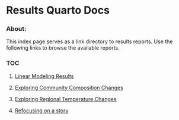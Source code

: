 # Results Quarto Docs

### About:

This index page serves as a link directory to results reports. Use the following links to browse the available reports.

### TOC

 1. [Linear Modeling Results](https://adamkemberling.github.io/Spectra_Northeast/Code/R/modeling/lm_models/lm_summary_materials.html)
 
 2. [Exploring Community Composition Changes](https://adamkemberling.github.io/Spectra_Northeast/Code/R/checks/community_composition_checks.html)
 
 3. [Exploring Regional Temperature Changes](https://adamkemberling.github.io/Spectra_Northeast/Code/R/checks/regional_temperature_changes.html)
 
 4. [Refocusing on a story](https://adamkemberling.github.io/Spectra_Northeast/Code/R/checks/Spectra_Story_Dev.html)
 
 